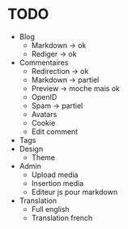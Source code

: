 # TODO

* Blog
	* Markdown -> ok
	* Rediger -> ok
* Commentaires
	* Redirection -> ok
	* Markdown -> partiel
	* Preview -> moche mais ok
	* OpenID
	* Spam -> partiel
	* Avatars
	* Cookie
	* Edit comment
* Tags
* Design
	* Theme
* Admin
	* Upload media
	* Insertion media
	* Editeur js pour markdown
* Translation
	* Full english
	* Translation french